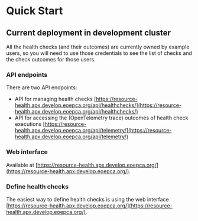 # Quick Start
<!-- 
Resource Health BB can be deployed with authentication. See [Current deployment in development cluster](#current-deployment-in-development-cluster)

## API endpoints

There are two API endpoints, exposed as seperate services (which will, in the future, be exposed through a single ingress). One endpoint
for managing defined health checks and another for accessing the (OpenTelemetry trace) outcomes of health check executions.

The former (health checks) can be forwarded using
```
$ kubectl [--context=... --namespace=...] port-forward service/resource-health-check-api 8000
```
while the latter can be forwarded by
```
$ kubectl [--context=... --namespace=...] port-forward service/resource-health-telemetry-api 8080
```

## Skeleton web interface

The skeleton web interface is available on `service/resource-health-web`. It can be forwarded using `kubectl` with
```
$ kubectl [--context=... --namespace=...] port-forward service/resource-health-web 80
```

To work, the web interface requires access to the API endpoints indicated above, which must also be forwarded. Furthermore both
hostnames `resource-health-check-api` and `resource-health-telemetry-api` have to be aliased to `localhost`. This is a temporary
workaround until API endpoints are securely exposed through an endpoint. -->


## Current deployment in development cluster

All the health checks (and their outcomes) are currently owned by example users, so you will need to use those credentials to see the list of checks and the check outcomes for those users.

### API endpoints

There are two API endpoints:

- API for managing health checks [https://resource-health.apx.develop.eoepca.org/api/healthchecks/](https://resource-health.apx.develop.eoepca.org/api/healthchecks/)
- API for accessing the (OpenTelemetry trace) outcomes of health check executions [https://resource-health.apx.develop.eoepca.org/api/telemetry/](https://resource-health.apx.develop.eoepca.org/api/telemetry/)

### Web interface

Available at [https://resource-health.apx.develop.eoepca.org/](https://resource-health.apx.develop.eoepca.org/).

### Define health checks

The easiest way to define health checks is using the web interface [https://resource-health.apx.develop.eoepca.org/](https://resource-health.apx.develop.eoepca.org/).

<!-- 
### Using Helm values

When using the Helm-chart a set of health checks can be defined using the (Helm) value `healthchecks.checks` (or `resource-health.healthchecks.checks` for the reference deployment chart). It is specified as a list, such as
```yaml
healthchecks:
  [...]
  checks:
  - name: hourly-mockapi-check
    schedule: "0 8 * * *"
    requirements: "https://gist.githubusercontent.com/tilowiklundSensmetry/a9fefe2873b731b483f554607a82deaa/raw/1136a82ca3c8f28b1ad4d895871514185927dd1c/requirements.txt"
    script: "https://raw.githubusercontent.com/EOEPCA/resource-health/refs/tags/v0.1.0-demo/pytest-health/instrumentation/examples/mock_api_check.py"
    env:
      - name: MOCK_API_HOST
        value: http://resource-health-mockapi:5000
```
The important fields to customise being:

- `name`: A name to recognise the health check
- `schedule`: A cron schedule for when to execute the check
- `requirements`: A URL to fetch a file requirements.txt file with (additional) Python requirements needed for the health check script
- `script`: A URL to fetch a PyTest script that expresses the health check
- `env`: to specify a list of environment variables for the health check script.

URLs can be specified by any protocol supported by [fsspec](https://filesystem-spec.readthedocs.io/).

See the [EOEPCA develop deployment for a current example](https://github.com/EOEPCA/eoepca-plus/blob/deploy-develop/argocd/eoepca/resource-health/), or to add a health check to the EOEPCA development cluster.

### Using the API

New health checks can be created as follows.

First get a list of templates provided by the service
```
$ curl -X 'GET' \
  'http://localhost:8000/check_templates/' \
  -H 'accept: application/vnd.api+json'
```
Which should produce JSON-output along the lines of
```json
[
  {
    "id": "default_k8s_template",
    "metadata": {
      "label": "Default Kubernetes template",
      "description": "Default template for checks in the Kubernetes backend."
    },
    "arguments": {
      "$schema": "http://json-schema.org/draft-07/schema",
      "type": "object",
      "properties": {
        "health_check.name": {
          "type": "string"
        },
        "script": {
          "type": "string",
          "format": "textarea"
        },
        "requirements": {
          "type": "string",
          "format": "textarea"
        }
      },
      "required": [
        "health_check.name",
        "script"
      ]
    }
  }
]
```
This tells us that (only) one template is available, having the identifier `default_k8s_template`, expecting
three `string`s: `health_check.name`, `script`, and `requirements`. This template matches (exactly) the pattern used when specifying health checks as part of the (Helm) deployment values.

A new health check can be created by `POST`ing
a body like
```json
{
  "template_id": "default_k8s_template",
  "template_args": {
    "health_check.name" : ...,
    "script": ...,
    "requirements": ...
  },
  "schedule": "0 8 * * *"
}
```
as
```
$ curl -X 'POST' \
  'http://localhost:8000/checks/' \
  -H 'accept: application/vnd.api+json' \
  -H 'Content-Type: application/json' \
  -d '{
     "template_id": ...,
     "template_args": ...,
     "schedule": ...
  }'
```

The list of current checks can be accessed through the same endpoint
```
$ curl -X 'GET' \
  'http://localhost:8000/checks/' \
  -H 'accept: application/vnd.api+json'
```
yielding an output like
```json
[
  {
    "id": "...",
    "metadata": {
      "template_id": "default_k8s_template",
      "template_args": {
        ...
      }
    },
    "schedule": "...",
    "outcome_filter": {
      "resource_attributes": {
        "k8s.cronjob.name": "..."
      }
    }
  },
  ...
]
```
Where:

- `id` represents an internal identifier (in the REST API) used for `DELETE`ing or `PATCH`ing the health check;
- `metadata` contains information such as human readable labels/names as well as provenance (such as the template form which it was produced);
- `schedule` is the CRON-style schedule according to which the health check is executed; and
- `outcome_filter` contains a (OpenTelemetry trace data) filtering criterion for identifying spans pertinent to this health check. 

## Accessing the database directly

The underlying OpenSearch database can be accessed through the service `service/opensearch-cluster-master-headless`
```
kubectl [--context=... --namespace=...] port-forward service/opensearch-cluster-master-headless 9200
```

The OpenSearch Dashboards (a.k.a. Kibana for OpenSearch) can be accessed through the service
```
kubectl [--context=... --namespace=...] port-forward service/resource-health-opensearch-dashboards 5601
```
NOTE that on the EOEPCA development cluster, OpenSearch dashboards are (currently) accessed over HTTP**S** with a self-signed certificate for the internal `svc.kubernetes.local` domain. You should therefore expect your browser to complain about invalid/untrusted/self-signed certificates. -->

